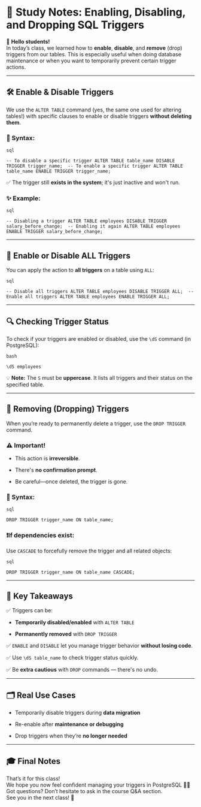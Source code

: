 # 📘 **Study Notes: Enabling, Disabling, and Dropping SQL Triggers**

👋 **Hello students!**  
In today’s class, we learned how to **enable**, **disable**, and **remove** (drop) triggers from our tables. This is especially useful when doing database maintenance or when you want to temporarily prevent certain trigger actions.

---

## 🛠️ **Enable & Disable Triggers**

We use the `ALTER TABLE` command (yes, the same one used for altering tables!) with specific clauses to enable or disable triggers **without deleting them**.

### 📌 Syntax:
	
	sql
	
`-- To disable a specific trigger ALTER TABLE table_name DISABLE TRIGGER trigger_name;  -- To enable a specific trigger ALTER TABLE table_name ENABLE TRIGGER trigger_name;`

✅ The trigger still **exists in the system**; it's just inactive and won't run.

### ✨ Example:
	
	sql
	
`-- Disabling a trigger ALTER TABLE employees DISABLE TRIGGER salary_before_change;  -- Enabling it again ALTER TABLE employees ENABLE TRIGGER salary_before_change;`

---

## 🧩 **Enable or Disable ALL Triggers**

You can apply the action to **all triggers** on a table using `ALL`:
	
	sql
	
`-- Disable all triggers ALTER TABLE employees DISABLE TRIGGER ALL;  -- Enable all triggers ALTER TABLE employees ENABLE TRIGGER ALL;`

---

## 🔍 **Checking Trigger Status**

To check if your triggers are enabled or disabled, use the `\dS` command (in PostgreSQL):
	
	bash
	
`\dS employees`

💡 **Note:** The `S` must be **uppercase**. It lists all triggers and their status on the specified table.

---

## 🧨 **Removing (Dropping) Triggers**

When you’re ready to permanently delete a trigger, use the `DROP TRIGGER` command.

### ⚠️ Important!

- This action is **irreversible**.
    
- There's **no confirmation prompt**.
    
- Be careful—once deleted, the trigger is gone.
    

### 🔻 Syntax:
	
	sql
	
`DROP TRIGGER trigger_name ON table_name;`

### ❗If dependencies exist:

Use `CASCADE` to forcefully remove the trigger and all related objects:
	
	sql
	
`DROP TRIGGER trigger_name ON table_name CASCADE;`

---

## 🧠 **Key Takeaways**

✅ Triggers can be:

- **Temporarily disabled/enabled** with `ALTER TABLE`
    
- **Permanently removed** with `DROP TRIGGER`
    

✅ `ENABLE` and `DISABLE` let you manage trigger behavior **without losing code**.

✅ Use `\dS table_name` to check trigger status quickly.

✅ Be **extra cautious** with `DROP` commands — there's no undo.

---

## 🗂️ **Real Use Cases**

- Temporarily disable triggers during **data migration**
    
- Re-enable after **maintenance or debugging**
    
- Drop triggers when they’re **no longer needed**
    

---

## 🎓 Final Notes

That’s it for this class!  
We hope you now feel confident managing your triggers in PostgreSQL 🧑‍💻  
Got questions? Don’t hesitate to ask in the course Q&A section.  
See you in the next class! 👋